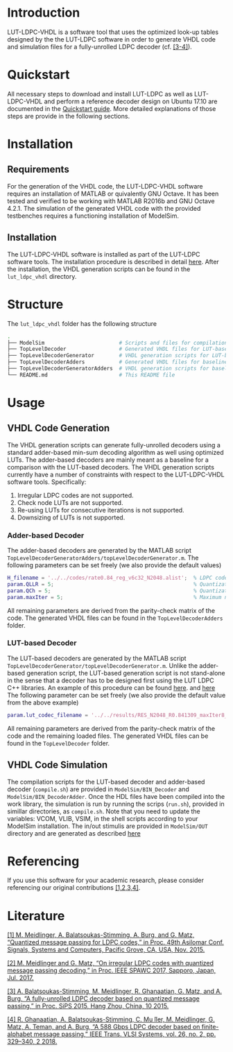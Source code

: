 # Introduction
LUT-LDPC-VHDL is a software tool that uses the optimized look-up tables designed by the the LUT-LDPC software in order to generate VHDL code and simulation files for a fully-unrolled LDPC decoder (cf. [[3-4]](#literature)).

# Quickstart
All necessary steps to download and install LUT-LDPC as well as LUT-LDPC-VHDL and perform a reference decoder design
on Ubuntu 17.10 are documented in the [Quickstart guide](https://github.com/mmeidlinger/lut_ldpc/blob/master/QUICKSTART.md).
More detailed explanations of those steps are provide in the following sections.

# Installation

## Requirements
For the generation of the VHDL code, the LUT-LDPC-VHDL software requires an installation of MATLAB or quivalently GNU Octave. It has been tested and verified to be working with MATLAB R2016b and GNU Octave 4.2.1. The simulation of the generated VHDL code with the provided testbenches requires a functioning installation of ModelSim.

## Installation
The LUT-LDPC-VHDL software is installed as part of the LUT-LDPC software tools. The installation procedure is described in detail [here](https://github.com/mmeidlinger/lut_ldpc/blob/master/README.md#installation). After the installation, the VHDL generation scripts can be found in the `lut_ldpc_vhdl` directory.

# Structure
The `lut_ldpc_vhdl` folder has the following structure
``` bash
.
├── ModelSim                        # Scripts and files for compilation and simulation with ModelSim
├── TopLevelDecoder                 # Generated VHDL files for LUT-based decoder
├── TopLevelDecoderGenerator        # VHDL generation scripts for LUT-based decoder
├── TopLevelDecoderAdders           # Generated VHDL files for baseline adder-based decoder
├── TopLevelDecoderGeneratorAdders  # VHDL generation scripts for baseline adder-based decoder
└── README.md                       # This README file
```

# Usage

## VHDL Code Generation
The VHDL generation scripts can generate fully-unrolled decoders using a standard adder-based min-sum decoding algorithm as well using optimized LUTs. The adder-based decoders are mainly meant as a baseline for a comparison with the LUT-based decoders. The VHDL generation scripts currently have a number of constraints with respect to the LUT-LDPC-VHDL software tools. Specifically:

1. Irregular LDPC codes are not supported.
2. Check node LUTs are not supported.
3. Re-using LUTs for consecutive iterations is not supported.
4. Downsizing of LUTs is not supported.

### Adder-based Decoder
The adder-based decoders are generated by the MATLAB script `TopLevelDecoderGeneratorAdders/topLevelDecoderGenerator.m`. The following parameters can be set freely (we also provide the default values)
```matlab
H_filename = '../../codes/rate0.84_reg_v6c32_N2048.alist';  % LDPC code parity-check matrix in alist format
param.QLLR = 5;                                             % Quantization bit-width for internal LLRs
param.QCh = 5;                                              % Quantization bit-width for channel LLRs
param.maxIter = 5;                                          % Maximum number of decoding iterations
```
All remaining parameters are derived from the parity-check matrix of the code. The generated VHDL files can be found in the `TopLevelDecoderAdders` folder.

### LUT-based Decoder
The LUT-based decoders are generated by the MATLAB script `TopLevelDecoderGenerator/topLevelDecoderGenerator.m`. Unlike the adder-based generation script, the LUT-based generation script is not stand-alone in the sense that a decoder has to be designed first using the LUT LDPC C++ libraries. An example of this procedure can be found  [here](https://github.com/mmeidlinger/lut_ldpc/blob/master/README.md#designing-lut-decoders-and-testing-bit-error-rate-performance).
and [here](https://github.com/mmeidlinger/lut_ldpc/blob/master/QUICKSTART.md#create-preconfigured-ldpc-decoder-object)
The following parameter can be set freely (we also provide the default value from the above example)
```matlab
param.lut_codec_filename = '../../results/RES_N2048_R0.841309_maxIter8_zcw0_frames20_minLUT/lut_codec.it';  % Codec filename generated by the C++ program
```
All remaining parameters are derived from the parity-check matrix of the code and the remaining loaded files. The generated VHDL files can be found in the `TopLevelDecoder` folder.

## VHDL Code Simulation
The compilation scripts for the LUT-based decoder and adder-based decoder (`compile.sh`) are provided in `ModelSim/BIN_Decoder` and `ModelSim/BIN_DecoderAdder`. Once the HDL files have been compiled into the work library, the simulation is run by running the scrips (`run.sh`), provided in simillar directories, as `compile.sh`. Note that you need to update the variables: VCOM, VLIB, VSIM, in the shell scripts according to your ModelSim installation.
The in/out stimulis are provided in `ModelSim/OUT` directory and are generated as described [here](https://github.com/mmeidlinger/lut_ldpc/blob/master/QUICKSTART.md#create-preconfigured-ldpc-decoder-object)

# Referencing
If you use this software for your academic research, please consider referencing our original contributions [[1,2,3,4]](#literature).

# Literature
[[1] M. Meidlinger, A. Balatsoukas-Stimming, A. Burg, and G. Matz, “Quantized message passing for LDPC codes,” in Proc. 49th Asilomar Conf. Signals, Systems and Computers, Pacific Grove, CA, USA, Nov. 2015.](http://ieeexplore.ieee.org/document/7421419/)

[[2] M. Meidlinger and G. Matz, “On irregular LDPC codes with quantized message passing decoding,” in Proc. IEEE SPAWC 2017, Sapporo, Japan, Jul. 2017.
](http://ieeexplore.ieee.org/document/8227780/)

[[3]  A. Balatsoukas-Stimming, M. Meidlinger, R. Ghanaatian, G. Matz, and A. Burg, “A fully-unrolled LDPC decoder based on quantized message passing,” in Proc. SiPS 2015, Hang Zhou, China, 10 2015.
](http://ieeexplore.ieee.org/abstract/document/7345024/)

[[4] R. Ghanaatian, A. Balatsoukas-Stimming, C. Mu ̈ller, M. Meidlinger, G. Matz, A. Teman, and A. Burg, “A 588 Gbps LDPC decoder based on finite-alphabet message passing,” IEEE Trans. VLSI Systems, vol. 26, no. 2, pp. 329–340, 2 2018.
](http://ieeexplore.ieee.org/document/8113527/)
